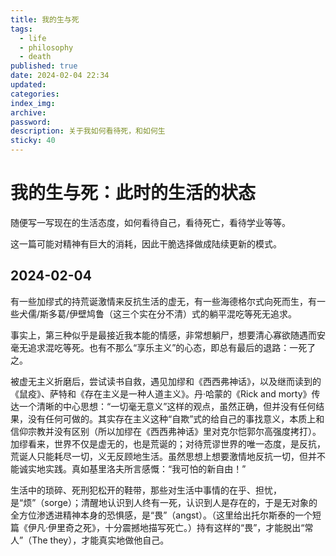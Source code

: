 ```yaml
---
title: 我的生与死
tags:
  - life
  - philosophy
  - death
published: true
date: 2024-02-04 22:34
updated:
categories:
index_img:
archive:
password:
description: 关于我如何看待死，和如何生
sticky: 40
---
```


# 我的生与死：此时的生活的状态

随便写一写现在的生活态度，如何看待自己，看待死亡，看待学业等等。

这一篇可能对精神有巨大的消耗，因此干脆选择做成陆续更新的模式。

## 2024-02-04

有一些加缪式的持荒诞激情来反抗生活的虚无，有一些海德格尔式向死而生，有一些犬儒/斯多葛/伊壁鸠鲁（这三个实在分不清）式的躺平混吃等死无追求。

事实上，第三种似乎是最接近我本能的情感，非常想躺尸，想要清心寡欲随遇而安毫无追求混吃等死。也有不那么“享乐主义”的心态，即总有最后的退路：一死了之。

被虚无主义折磨后，尝试读书自救，遇见加缪和《西西弗神话》，以及继而读到的《鼠疫》、萨特和《存在主义是一种人道主义》。丹·哈蒙的《Rick and morty》传达一个清晰的中心思想：“一切毫无意义”这样的观点，虽然正确，但并没有任何结果，没有任何可做的。其实存在主义这种“自欺”式的给自己的事找意义，本质上和信仰宗教并没有区别（所以加缪在《西西弗神话》里对克尔恺郭尔高强度拷打）。加缪看来，世界不仅是虚无的，也是荒诞的；对待荒谬世界的唯一态度，是反抗，荒诞人只能耗尽一切，义无反顾地生活。虽然思想上想要激情地反抗一切，但并不能诚实地实践。真如基里洛夫所言感慨：“我可怕的新自由！”

生活中的琐碎、死刑犯松开的鞋带，那些对生活中事情的在乎、担忧，是“烦”（sorge）；清醒地认识到人终有一死，认识到人是存在的，于是无对象的全方位渗透进精神本身的恐惧感，是“畏”（angst）。（这里给出托尔斯泰的一个短篇《伊凡·伊里奇之死》，十分震撼地描写死亡。）持有这样的“畏”，才能脱出“常人”（The they），才能真实地做他自己。
